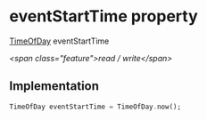 


# eventStartTime property







[TimeOfDay](https:api.flutter.dev/flutter/material/TimeOfDay-class.html) eventStartTime
  
_\<span class="feature"\>read / write\</span\>_






## Implementation

```dart
TimeOfDay eventStartTime = TimeOfDay.now();
```







